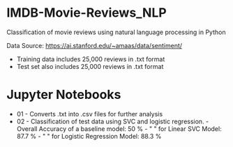 # IMDB-Movie-Reviews_NLP
Classification of movie reviews using natural language processing in Python

Data Source: https://ai.stanford.edu/~amaas/data/sentiment/ 

- Training data includes 25,000 reviews in .txt format
- Test set also includes 25,000 reviews in .txt format

# Jupyter Notebooks

- 01 - Converts .txt into .csv files for further analysis
- 02 - Classification of test data using SVC and logistic regression. 
      - Overall Accuracy of a baseline model: 50 % 
      - "  " for Linear SVC Model: 87.7 %
      - "  "  for Logistic Regression Model: 88.3 %

